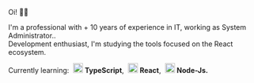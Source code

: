 Oi! 👋🏻

I'm a professional with + 10 years of experience in IT, working as System Administrator.. <br/>
Development enthusiast, I'm studying the tools focused on the React ecosystem. <br/>



Currently learning: 
<img style="margin-left: 4px" src="https://i.ibb.co/PZ2XZgr/ts.png" width="20"/> <b>TypeScript</b>, 
<img style="margin-left: 4px" src="https://i.ibb.co/4RHMmLQ/react.png" width="20"/> <b>React</b>, 
<img style="margin-left: 4px" src="https://i.ibb.co/vVxmyN2/node.png" width="20"/> <b>Node-Js.</b>


